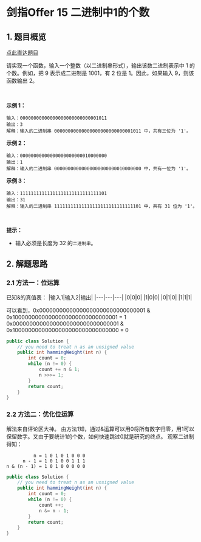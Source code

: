 # 剑指Offer 15 二进制中1的个数

## 1. 题目概览

[点此直达题目](https://leetcode-cn.com/problems/er-jin-zhi-zhong-1de-ge-shu-lcof/)

请实现一个函数，输入一个整数（以二进制串形式），输出该数二进制表示中 1 的个数。例如，把 9 表示成二进制是 1001，有 2 位是 1。因此，如果输入 9，则该函数输出 2。

 

**示例 1：**

```
输入：00000000000000000000000000001011
输出：3
解释：输入的二进制串 00000000000000000000000000001011 中，共有三位为 '1'。
```

**示例 2：**

```
输入：00000000000000000000000010000000
输出：1
解释：输入的二进制串 00000000000000000000000010000000 中，共有一位为 '1'。
```

**示例 3：**

```
输入：11111111111111111111111111111101
输出：31
解释：输入的二进制串 11111111111111111111111111111101 中，共有 31 位为 '1'。
```
 

**提示：**

* 输入必须是长度为 32 的```二进制串```。

## 2. 解题思路

### 2.1 方法一：位运算

已知&的真值表：
|输入1|输入2|输出|
|---|---|---|
|0|0|0|
|1|0|0|
|0|1|0|
|1|1|1|

可以看到，0x00000000000000000000000000000001 & 0x10000000000000000000000000000001 = 1
0x00000000000000000000000000000001 & 0x10000000000000000000000000000000 = 0

```java
public class Solution {
    // you need to treat n as an unsigned value
    public int hammingWeight(int n) {
        int count = 0;
        while (n != 0) {
            count += n & 1;
            n >>>= 1;
        }
        return count;
    }
}
```

### 2.2 方法二：优化位运算

解法来自评论区大神。
由方法1知，通过&运算可以用0将所有数字归零，用1可以保留数字。又由于要统计1的个数，如何快速跳过0就是研究的终点。
观察二进制得知：
```
          n = 1 0 1 0 1 0 0 0
      n - 1 = 1 0 1 0 0 1 1 1
n & (n - 1) = 1 0 1 0 0 0 0 0
```

```java
public class Solution {
    // you need to treat n as an unsigned value
    public int hammingWeight(int n) {
        int count = 0;
        while (n != 0) {
            count ++;
            n &= n - 1;
        }
        return count;
    }
}
```